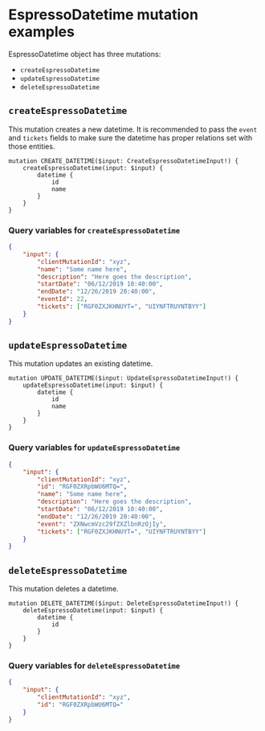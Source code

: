 # EspressoDatetime mutation examples

EspressoDatetime object has three mutations:

-   `createEspressoDatetime`
-   `updateEspressoDatetime`
-   `deleteEspressoDatetime`

## `createEspressoDatetime`

This mutation creates a new datetime. It is recommended to pass the `event` and `tickets` fields to make sure the datetime has proper relations set with those entities.

```gql
mutation CREATE_DATETIME($input: CreateEspressoDatetimeInput!) {
	createEspressoDatetime(input: $input) {
		datetime {
			id
			name
		}
	}
}
```

### Query variables for `createEspressoDatetime`

```json
{
	"input": {
		"clientMutationId": "xyz",
		"name": "Some name here",
		"description": "Here goes the description",
		"startDate": "06/12/2019 10:40:00",
		"endDate": "12/26/2019 20:40:00",
		"eventId": 22,
		"tickets": ["RGF0ZXJKHNUYT=", "UIYNFTRUYNTBYY"]
	}
}
```

## `updateEspressoDatetime`

This mutation updates an existing datetime.

```gql
mutation UPDATE_DATETIME($input: UpdateEspressoDatetimeInput!) {
	updateEspressoDatetime(input: $input) {
		datetime {
			id
			name
		}
	}
}
```

### Query variables for `updateEspressoDatetime`

```json
{
	"input": {
		"clientMutationId": "xyz",
		"id": "RGF0ZXRpbWU6MTQ=",
		"name": "Some name here",
		"description": "Here goes the description",
		"startDate": "06/12/2019 10:40:00",
		"endDate": "12/26/2019 20:40:00",
		"event": "ZXNwcmVzc29fZXZlbnRzOjIy",
		"tickets": ["RGF0ZXJKHNUYT=", "UIYNFTRUYNTBYY"]
	}
}
```

## `deleteEspressoDatetime`

This mutation deletes a datetime.

```gql
mutation DELETE_DATETIME($input: DeleteEspressoDatetimeInput!) {
	deleteEspressoDatetime(input: $input) {
		datetime {
			id
		}
	}
}
```

### Query variables for `deleteEspressoDatetime`

```json
{
	"input": {
		"clientMutationId": "xyz",
		"id": "RGF0ZXRpbWU6MTQ="
	}
}
```
